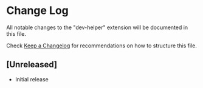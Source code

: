 # Change Log

All notable changes to the "dev-helper" extension will be documented in this file.

Check [Keep a Changelog](http://keepachangelog.com/) for recommendations on how to structure this file.

## [Unreleased]

- Initial release